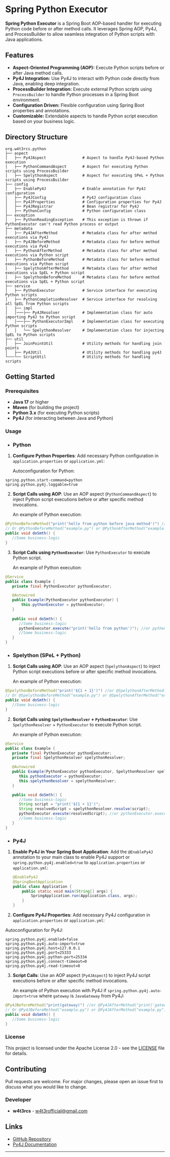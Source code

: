 # Spring Python Executor

**Spring Python Executor** is a Spring Boot AOP-based handler for executing Python code before or after method calls. It leverages Spring AOP, Py4J, and ProcessBuilder to allow seamless integration of Python scripts with Java applications.

## Features

- **Aspect-Oriented Programming (AOP):** Execute Python scripts before or after Java method calls.
- **Py4J Integration:** Use Py4J to interact with Python code directly from Java, enabling deep integration.
- **ProcessBuilder Integration:** Execute external Python scripts using `ProcessBuilder` to handle Python processes in a Spring Boot environment.
- **Configuration Driven:** Flexible configuration using Spring Boot properties and annotations.
- **Customizable:** Extendable aspects to handle Python script execution based on your business logic.

## Directory Structure

```
org.w4t3rcs.python
├── aspect
│   ├── Py4JAspect                # Aspect to handle Py4J-based Python execution
│   ├── PythonCommandAspect       # Aspect for executing Python scripts using ProcessBuilder
│   ├── SpelythonAspect           # Aspect for executing SPeL + Python scripts using ProcessBuilder
├── config
│   ├── EnablePy4J                # Enable annotation for Py4J configuration
│   ├── Py4JConfig                # Py4J configuration class
│   ├── Py4JProperties            # Configuration properties for Py4J
│   ├── Py4JRegistrar             # Bean registrar for Py4J
│   ├── PythonConfig              # Python configuration class
├── exception
│   ├── PythonReadingException    # This exception is thrown if PythonExecutor can't read Python process or output
├── metadata
│   ├── Py4JAfterMethod           # Metadata class for after method executions via Py4J
│   ├── Py4JBeforeMethod          # Metadata class for before method executions via Py4J
│   ├── PythonAfterMethod         # Metadata class for after method executions via Python script
│   ├── PythonBeforeMethod        # Metadata class for before method executions via Python script
│   ├── SpelythonAfterMethod      # Metadata class for after method executions via SpEL + Python script
│   ├── SpelythonBeforeMethod     # Metadata class for before method executions via SpEL + Python script
├── service
│   ├── PythonExecutor            # Service interface for executing Python scripts
│   ├── PythonCompletionResolver  # Service interface for resolving all SpEL from Python scripts
│   ├── impl
│   │───├── Py4JResolver          # Implementation class for auto importing Py4J to Python script
│   │───├── PythonExecutorImpl    # Implementation class for executing Python scripts
│   │   └── SpelythonResolver     # Implementation class for injecting SpEL to Python scripts
├── util
│   ├── JoinPointUtil             # Utility methods for handling join points
│   ├── Py4JUtil                  # Utility methods for handling py4J
└───└── ScriptUtil                # Utility methods for handling scripts
```

## Getting Started

### Prerequisites

- **Java 17** or higher
- **Maven** (for building the project)
- **Python 3.x** (for executing Python scripts)
- **Py4J** (for interacting between Java and Python)

### Usage

- ### Python
1. **Configure Python Properties**:
    Add necessary Python configuration in `application.properties` or `application.yml`:

   Autoconfiguration for Python:
```properties
spring.python.start-command=python
spring.python.py4j.loggable=true
```

2. **Script Calls using AOP**:
   Use an AOP aspect (`PythonCommandAspect`) to inject Python script executions before or after specific method invocations.

   An example of Python execution:
```java
@PythonBeforeMethod("print('hello from python before java method')") //or @PythonAfterMethod("print('hello from python after java method')")
// Or @PythonBeforeMethod("example.py") or @PythonAfterMethod("example.py")
public void doSmth() {
   //Some business-logic
}
```
3. **Script Calls using `PythonExecutor`**:
   Use `PythonExecutor` to execute Python script.

   An example of Python execution:

```java
@Service
public class Example {
   private final PythonExecutor pythonExecutor;

   @Autowired
   public Example(PythonExecutor pythonExecutor) {
       this.pythonExecutor = pythonExecutor;
   }
   
   public void doSmth() {
      //Some business-logic
      pythonExecutor.execute("print('hello from python')"); //or pythonExecutor.execute("example.py");
      //Some business-logic
   }
}
```

- ### Spelython (SPeL + Python)
1. **Script Calls using AOP**:
   Use an AOP aspect (`SpelythonAspect`) to inject Python script executions before or after specific method invocations.

   An example of Python execution:
```java
@SpelythonBeforeMethod("print('${1 + 1}')") //or @SpelythonAfterMethod("print('${1 + 1}')")
// Or @SpelythonBeforeMethod("example.py") or @SpelythonAfterMethod("example.py")
public void doSmth() {
   //Some business-logic
}
```
2. **Script Calls using `SpelythonResolver` + `PythonExecutor`**:
   Use `SpelythonResolver` + `PythonExecutor` to execute Python script.

   An example of Python execution:

```java
@Service
public class Example {
   private final PythonExecutor pythonExecutor;
   private final SpelythonResolver spelythonResolver;

   @Autowired
   public Example(PythonExecutor pythonExecutor, SpelythonResolver spelythonResolver) {
      this.pythonExecutor = pythonExecutor;
      this.spelythonResolver = spelythonResolver;
   }

   public void doSmth() {
      //Some business-logic
      String script = "print('${1 + 1}')";
      String resolvedScript = spelythonResolver.resolve(script);
      pythonExecutor.execute(resolvedScript); //or pythonExecutor.execute("example.py");
      //Some business-logic
   }
}
```

- ### Py4J
1. **Enable Py4J in Your Spring Boot Application**:
   Add the `@EnablePy4J` annotation to your main class to enable Py4J support or `spring.python.py4j.enabled=true` to `application.properties` or `application.yml`:

   ```java
   @EnablePy4J
   @SpringBootApplication
   public class Application {
       public static void main(String[] args) {
           SpringApplication.run(Application.class, args);
       }
   }
   ```

2.  **Configure Py4J Properties**:
   Add necessary Py4J configuration in `application.properties` or `application.yml`:

   Autoconfiguration for Py4J:
   ```properties
   spring.python.py4j.enabled=false
   spring.python.py4j.auto-import=true
   spring.python.py4j.host=127.0.0.1
   spring.python.py4j.port=25333
   spring.python.py4j.python-port=25334
   spring.python.py4j.connect-timeout=0
   spring.python.py4j.read-timeout=0
   ```

3. **Script Calls**:
   Use an AOP aspect (`Py4JAspect`) to inject Py4J script executions before or after specific method invocations.

   An example of Python execution with Py4J if `spring.python.py4j.auto-import=true` where `gateway` is `JavaGateway` from Py4J:
```java
@Py4JBeforeMethod("print(gateway)") //or @Py4JAfterMethod("print('gateway')")
// Or @Py4JBeforeMethod("example.py") or @Py4JAfterMethod("example.py")
public void doSmth() {
   //Some business-logic
}
```

### License
This project is licensed under the Apache License 2.0 - see the [LICENSE](https://www.apache.org/licenses/LICENSE-2.0.txt) file for details.

## Contributing
Pull requests are welcome. For major changes, please open an issue first to discuss what you would like to change.

### Developer
- **w4t3rcs** - [w4t3rofficial@gmail.com](mailto:w4t3rofficial@gmail.com)

## Links
- [GitHub Repository](https://github.com/w4t3rcs/spring-python-executor)
- [Py4J Documentation](https://www.py4j.org/)
---